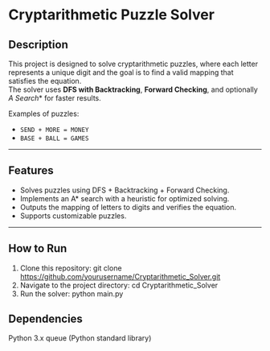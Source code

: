 # Cryptarithmetic Puzzle Solver

## Description
This project is designed to solve cryptarithmetic puzzles, where each letter represents a unique digit and the goal is to find a valid mapping that satisfies the equation.  
The solver uses **DFS with Backtracking**, **Forward Checking**, and optionally **A* Search** for faster results.  

Examples of puzzles:
- `SEND + MORE = MONEY`
- `BASE + BALL = GAMES`

---

## Features
- Solves puzzles using DFS + Backtracking + Forward Checking.
- Implements an A* search with a heuristic for optimized solving.
- Outputs the mapping of letters to digits and verifies the equation.
- Supports customizable puzzles.

---

## How to Run
1. Clone this repository:
   git clone https://github.com/yourusername/Cryptarithmetic_Solver.git
2. Navigate to the project directory:
   cd Cryptarithmetic_Solver
3. Run the solver:
   python main.py

## Dependencies
  Python 3.x
  queue (Python standard library)   
   
